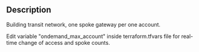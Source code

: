Description
-----------
Building transit network, one spoke gateway per one account. 

Edit variable "ondemand_max_account" inside terraform.tfvars file for real-time change of access and spoke counts.
